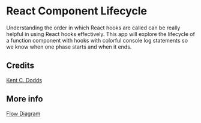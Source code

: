 # React Component Lifecycle

Understanding the order in which React hooks are called can be really helpful in using React hooks effectively. This app will explore the lifecycle of a function component with hooks with colorful console log statements so we know when one phase starts and when it ends.

## Credits
[Kent C. Dodds](https://egghead.io/lessons/react-understand-the-react-hook-flow)

## More info
[Flow Diagram](https://github.com/donavon/hook-flow)
